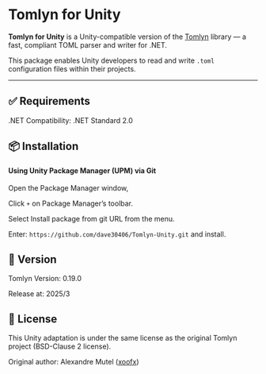 # Tomlyn for Unity

**Tomlyn for Unity** is a Unity-compatible version of the [Tomlyn](https://github.com/xoofx/Tomlyn) library — a fast, compliant TOML parser and writer for .NET.

This package enables Unity developers to read and write `.toml` configuration files within their projects.

---

## ✅ Requirements

.NET Compatibility: .NET Standard 2.0


## 📦 Installation

#### Using Unity Package Manager (UPM) via Git

Open the Package Manager window,

Click `+` on Package Manager’s toolbar.

Select Install package from git URL from the menu.

Enter: `https://github.com/dave30406/Tomlyn-Unity.git` and install.

## 📄 Version
Tomlyn Version: 0.19.0

Release at: 2025/3

## 📄 License
This Unity adaptation is under the same license as the original Tomlyn project (BSD-Clause 2 license).

Original author: Alexandre Mutel ([xoofx](https://github.com/xoofx))
